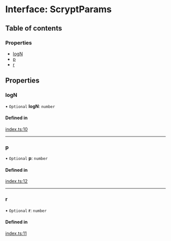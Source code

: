 # Interface: ScryptParams

## Table of contents

### Properties

- [logN](ScryptParams.md#logn)
- [p](ScryptParams.md#p)
- [r](ScryptParams.md#r)

## Properties

### logN

• `Optional` **logN**: `number`

#### Defined in

[index.ts:10](https://github.com/juanelas/scrypt-mcf/blob/241f401/src/ts/index.ts#L10)

___

### p

• `Optional` **p**: `number`

#### Defined in

[index.ts:12](https://github.com/juanelas/scrypt-mcf/blob/241f401/src/ts/index.ts#L12)

___

### r

• `Optional` **r**: `number`

#### Defined in

[index.ts:11](https://github.com/juanelas/scrypt-mcf/blob/241f401/src/ts/index.ts#L11)
